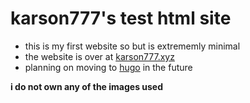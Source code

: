 # karson777's test html site

- this is my first website so but is extrememly minimal
- the website is over at [karson777.xyz](karson777.xyz)
- planning on moving to [hugo](https://gohugo.io/) in the future

**i do not own any of the images used**

